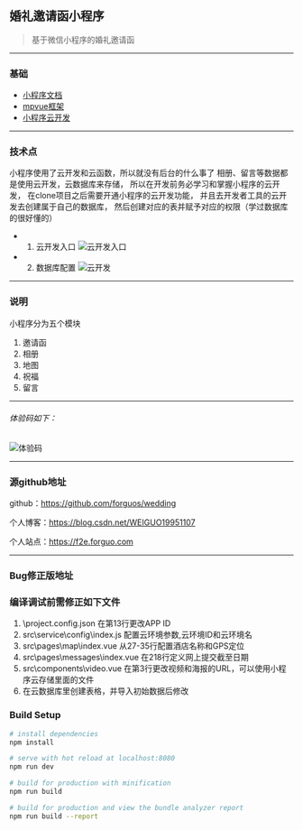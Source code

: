 

## 婚礼邀请函小程序
> 基于微信小程序的婚礼邀请函
---
### 基础
*  [小程序文档](https://developers.weixin.qq.com/miniprogram/dev)
*  [mpvue框架](http://mpvue.com)
*  [小程序云开发](https://developers.weixin.qq.com/miniprogram/dev/wxcloud/basis/getting-started.html)
---
### 技术点

小程序使用了云开发和云函数，所以就没有后台的什么事了
相册、留言等数据都是使用云开发，云数据库来存储，
所以在开发前务必学习和掌握小程序的云开发，
在clone项目之后需要开通小程序的云开发功能，
并且去开发者工具的云开发去创建属于自己的数据库，
然后创建对应的表并赋予对应的权限（学过数据库的很好懂的）

* 1. 云开发入口
![云开发入口](https://666f-forguo-0979a1-1251886253.tcb.qcloud.la/static/imgs/enter.png)

* 2. 数据库配置
![云开发](https://666f-forguo-0979a1-1251886253.tcb.qcloud.la/static/imgs/cloud.png)

---

### 说明
小程序分为五个模块
1. 邀请函
2. 相册
3. 地图
4. 祝福
5. 留言

---
###### 体验码如下：

![体验码](https://666f-forguo-0979a1-1251886253.tcb.qcloud.la/static/imgs/wedding.png)

---
###  源github地址

github：https://github.com/forguos/wedding

个人博客：https://blog.csdn.net/WEIGUO19951107

个人站点：https://f2e.forguo.com

---

###  Bug修正版地址

### 编译调试前需修正如下文件
1. \project.config.json 在第13行更改APP ID
2. src\service\config\index.js 配置云环境参数,云环境ID和云环境名
3. src\pages\map\index.vue 从27-35行配置酒店名称和GPS定位
4. src\pages\messages\index.vue 在218行定义网上提交截至日期
5. src\components\video.vue 在第3行更改视频和海报的URL，可以使用小程序云存储里面的文件
6. 在云数据库里创建表格，并导入初始数据后修改

### Build Setup

```bash
# install dependencies
npm install

# serve with hot reload at localhost:8080
npm run dev

# build for production with minification
npm run build

# build for production and view the bundle analyzer report
npm run build --report
```